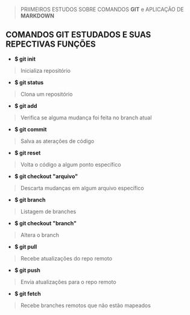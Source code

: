 > PRIIMEIROS ESTUDOS SOBRE COMANDOS **GIT** e APLICAÇÃO DE **MARKDOWN**
## COMANDOS GIT ESTUDADOS E SUAS REPECTIVAS FUNÇÕES 

+ **$ git init**
> Inicializa repositório  
+ **$ git status**
> Clona um repositório
+ **$ git add**
> Verifica se alguma mudança foi feita no branch atual
+ **$ git commit**
> Salva as aterações de código
+ **$ git reset**
> Volta o código a algum ponto específico
+ **$ git checkout "arquivo"**
> Descarta mudanças em algum arquivo específico
+ **$ git branch**
> Listagem de branches
+ **$ git checkout "branch"**
> Altera o branch
+ **$ git pull**
> Recebe atualizações do repo remoto
+ **$ git push**
> Envia atualizações para o repo remoto
+ **$ git fetch**
> Recebe branches remotos que não estão mapeados
